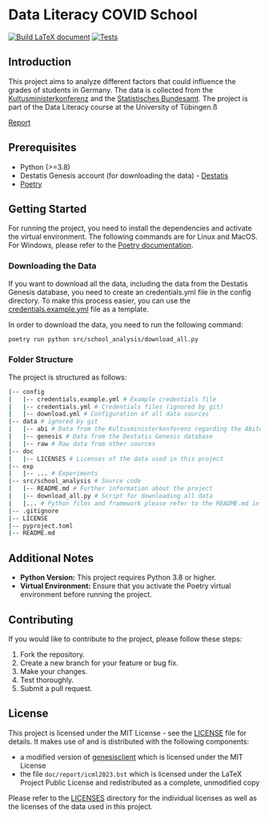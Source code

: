 # Data Literacy COVID School
[![Build LaTeX document](https://github.com/KarylReyne/DataLiteracyWS23/actions/workflows/build-pdf.yml/badge.svg)](https://github.com/KarylReyne/DataLiteracyWS23/actions/workflows/build-pdf.yml)
[![Tests](https://github.com/KarylReyne/DataLiteracyWS23/actions/workflows/python-app.yml/badge.svg)](https://github.com/KarylReyne/DataLiteracyWS23/actions/workflows/python-app.yml)

## Introduction

This project aims to analyze different factors that could influence the grades of students in Germany. The data is collected from the [Kultusministerkonferenz](https://www.kmk.org/dokumentation-statistik/statistik/schulstatistik/abiturnoten.html) and the [Statistisches Bundesamt](https://www.destatis.de/DE/Themen/Gesellschaft-Umwelt/Bildung-Forschung-Kultur/Schulen/Publikationen/Downloads-Schulen/schueler-schularten-2180320197004.pdf?__blob=publicationFile). The project is part of the Data Literacy course at the University of Tübingen.ß

[Report](doc/report.pdf)

## Prerequisites

- Python (>=3.8)
- Destatis Genesis account (for downloading the data) - [Destatis](https://www-genesis.destatis.de/genesis/online)
- [Poetry](https://python-poetry.org/docs/#installation)

## Getting Started

For running the project, you need to install the dependencies and activate the virtual environment. The following commands are for Linux and MacOS. For Windows, please refer to the [Poetry documentation](https://python-poetry.org/docs/#installation).

### Downloading the Data

If you want to download all the data, including the data from the Destatis Genesis database, you need to create an credentials.yml file in the config directory. To make this process easier, you can use the [credentials.example.yml](config/credentials.example.yml) file as a template.

In order to download the data, you need to run the following command:

```bash
poetry run python src/school_analysis/download_all.py
```

### Folder Structure

The project is structured as follows:

```bash
|-- config
|   |-- credentials.example.yml # Example credentials file
|   |-- credentials.yml # Credentials files (ignored by git)
|   |-- download.yml # Configuration of all data sources
|-- data # ignored by git
|   |-- abi # Data from the Kultusministerkonferenz regarding the Abitur
|   |-- genesis # Data from the Destatis Genesis database
|   |-- raw # Raw data from other sources
|-- doc
|   |-- LICENSES # Licenses of the data used in this project
|-- exp 
|   |-- ... # Experiments
|-- src/school_analysis # Source code
|   |-- README.md # Further information about the project
|   |-- download_all.py # Script for downloading all data
|   |... # Python files and framework please refer to the README.md in the src directory
|-- .gitignore
|-- LICENSE
|-- pyproject.toml
|-- README.md
```

## Additional Notes

- **Python Version:** This project requires Python 3.8 or higher.
- **Virtual Environment:** Ensure that you activate the Poetry virtual environment before running the project.

## Contributing

If you would like to contribute to the project, please follow these steps:

1. Fork the repository.
2. Create a new branch for your feature or bug fix.
3. Make your changes.
4. Test thoroughly.
5. Submit a pull request.

## License

This project is licensed under the MIT License - see the [LICENSE](LICENSE) file for details. It makes use of and is distributed with the following components:
 - a modified version of [genesisclient](https://github.com/marians/genesisclient) which is licensed under the MIT License
 - the file `doc/report/icml2023.bst` which is licensed under the LaTeX Project Public License and redistributed as a complete, unmodified copy
 
Please refer to the [LICENSES](doc/LICENSES) directory for the individual licenses as well as the licenses of the data used in this project.
